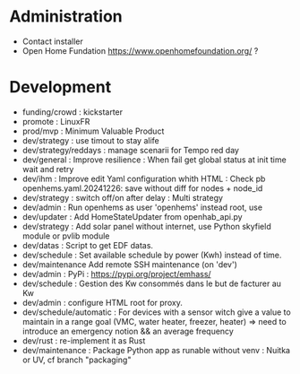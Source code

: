 # Administration
- Contact installer
- Open Home Fundation https://www.openhomefoundation.org/ ?

# Development
- funding/crowd : kickstarter
- promote : LinuxFR
- prod/mvp : Minimum Valuable Product
- dev/strategy : use timout to stay alife
- dev/strategy/reddays : manage scenarii for Tempo red day
- dev/general : Improve resilience : When fail get global status at init time wait and retry
- dev/ihm : Improve edit Yaml configuration whith HTML : Check pb openhems.yaml.20241226: save without diff for nodes + node_id
- dev/strategy : switch off/on after delay : Multi strategy
- dev/admin : Run openhems as user 'openhems' instead root, use 
- dev/updater : Add HomeStateUpdater from openhab_api.py
- dev/strategy : Add solar panel without internet, use Python skyfield module or pvlib module
- dev/datas : Script to get EDF datas.
- dev/schedule : Set available schedule by power (Kwh) instead of time.
- dev/maintenance Add remote SSH maintenance (on 'dev')
- dev/admin : PyPi : https://pypi.org/project/emhass/
- dev/schedule : Gestion des Kw consommés dans le but de facturer au Kw
- dev/admin : configure HTML root for proxy.
- dev/schedule/automatic : For devices with a sensor witch give a value to maintain in a range goal (VMC, water heater, freezer, heater) => need to introduce an emergency notion && an average frequency
- dev/rust : re-implement it as Rust
- dev/maintenance : Package Python app as runable without venv : Nuitka or UV, cf branch "packaging"
